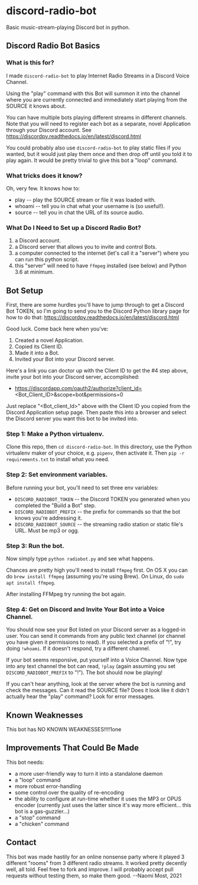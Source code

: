 # discord-radio-bot
Basic music-stream-playing Discord bot in python.

## Discord Radio Bot Basics

### What is this for? 

I made `discord-radio-bot` to play Internet Radio Streams in a Discord Voice Channel.

Using the "play" command with this Bot will summon it into the channel where you are currently connected and immediately start playing from the SOURCE it knows about.

You can have multiple bots playing different streams in different channels. Note that you will need to register each bot as a separate, novel Application through your Discord account.  See https://discordpy.readthedocs.io/en/latest/discord.html

You could probably also use `discord-radio-bot` to play static files if you wanted, but it would just play them once and then drop off until you told it to play again. It would be pretty trivial to give this bot a "loop" command.


### What tricks does it know?

Oh, very few.  It knows how to:

  * play -- play the SOURCE stream or file it was loaded with.
  * whoami -- tell you in chat what your username is (so useful!).
  * source -- tell you in chat the URL of its source audio.


### What Do I Need to Set up a Discord Radio Bot?

1. a Discord account.
2. a Discord server that allows you to invite and control Bots.
3. a computer connected to the internet (let's call it a "server") where you can run this python script.
4. this "server" will need to have `ffmpeg` installed (see below) and Python 3.6 at minimum.


## Bot Setup

First, there are some hurdles you'll have to jump through to get a Discord Bot TOKEN, so I'm going to send you to the Discord Python library page for how to do that: https://discordpy.readthedocs.io/en/latest/discord.html

Good luck.  Come back here when you've:

1. Created a novel Application.
2. Copied its Client ID.
3. Made it into a Bot.
4. Invited your Bot into your Discord server.

Here's a link you can doctor up with the Client ID to get the #4 step above, invite your bot into your Discord server, accomplished:

* https://discordapp.com/oauth2/authorize?client_id=<Bot_Client_ID>&scope=bot&permissions=0

Just replace "<Bot_client_Id>" above with the Client ID you copied from the Discord Application setup page. Then paste this into a browser and select the Discord server you want this bot to be invited into.


### Step 1: Make a Python virtualenv.

Clone this repo, then `cd discord-radio-bot`.  In this directory, use the Python virtualenv maker of your choice, e.g. `pipenv`, then activate it.  Then `pip -r requirements.txt` to install what you need.

### Step 2: Set environment variables.

Before running your bot, you'll need to set three env variables:

* `DISCORD_RADIOBOT_TOKEN` -- the Discord TOKEN you generated when you completed the "Build a Bot" step.
* `DISCORD_RADIOBOT_PREFIX` -- the prefix for commands so that the bot knows you're addressing it.
* `DISCORD_RADIOBOT_SOURCE` -- the streaming radio station or static file's URL. Must be mp3 or ogg.

### Step 3: Run the bot.

Now simply type `python radiobot.py` and see what happens.

Chances are pretty high you'll need to install `ffmpeg` first.  On OS X you can do `brew install ffmpeg` (assuming you're using Brew).  On Linux, do `sudo apt install ffmpeg`.

After installing FFMpeg try running the bot again. 

### Step 4: Get on Discord and Invite Your Bot into a Voice Channel.

You should now see your Bot listed on your Discord server as a logged-in user.  You can send it commands from any public text channel (or channel you have given it permissions to read).  If you selected a prefix of "!", try doing `!whoami`.  If it doesn't respond, try a different channel.

If your bot seems responsive, put yourself into a Voice Channel.  Now type into any text channel the bot can read, `!play` (again assuming you set `DISCORD_RADIOBOT_PREFIX` to "!"). The bot should now be playing!

If you can't hear anything, look at the server where the bot is running and check the messages.  Can it read the SOURCE file?  Does it look like it didn't actually hear the "play" command?  Look for error messages.


## Known Weaknesses

This bot has NO KNOWN WEAKNESSES!!!!1one


## Improvements That Could Be Made

This bot needs:

* a more user-friendly way to turn it into a standalone daemon
* a "loop" command
* more robust error-handling
* some control over the quality of re-encoding
* the ability to configure at run-time whether it uses the MP3 or OPUS encoder (currently just uses the latter since it's way more efficient... this bot is a gas-guzzler...)
* a "stop" command
* a "chicken" command


## Contact

This bot was made hastily for an online nonsense party where it played 3 different "rooms" from 3 different radio streams.  It worked pretty decently well, all told.  Feel free to fork and improve.  I will probably accept pull requests without testing them, so make them good.  --Naomi Most, 2021







